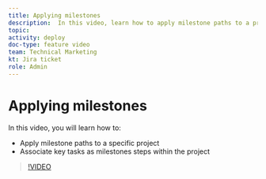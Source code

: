 ```yaml
---
title: Applying milestones
description:  In this video, learn how to apply milestone paths to a project and associate key tasks as milestone steps within the project.
topic:
activity: deploy
doc-type: feature video
team: Technical Marketing
kt: Jira ticket
role: Admin
---
```

# Applying milestones

In this video, you will learn how to:

* Apply milestone paths to a specific project
* Associate key tasks as milestones steps within the project

>[!VIDEO](https://video.tv.adobe.com/v/335205/?quality=12)
